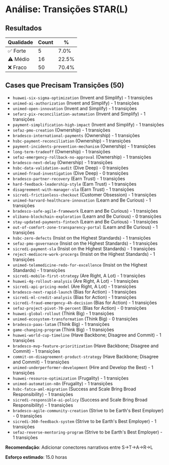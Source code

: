 # Análise: Transições STAR(L)

## Resultados

| Qualidade | Count | % |
|-----------|-------|---|
| ✅ Forte  | 5 | 7.0% |
| ⚠️ Médio  | 16 | 22.5% |
| ❌ Fraco  | 50 | 70.4% |

## Cases que Precisam Transições (50)

- `huawei-six-sigma-optimization` (Invent and Simplify) - 1 transições
- `unimed-ai-authorization` (Invent and Simplify) - 1 transições
- `unimed-open-innovation` (Invent and Simplify) - 1 transições
- `sefarz-pix-reconciliation-automation` (Invent and Simplify) - 1 transições
- `payment-simplification-high-impact` (Invent and Simplify) - 1 transições
- `sefaz-pmo-creation` (Ownership) - 1 transições
- `bradesco-international-payments` (Ownership) - 1 transições
- `hsbc-payment-reconciliation` (Ownership) - 1 transições
- `payment-incidents-prevention-mechanism` (Ownership) - 1 transições
- `long-term-tradeoff` (Ownership) - 1 transições
- `sefaz-emergency-rollback-no-approval` (Ownership) - 1 transições
- `bradesco-next-delay` (Ownership) - 1 transições
- `hsbc-data-validation-audit` (Dive Deep) - 0 transições
- `unimed-fraud-investigation` (Dive Deep) - 0 transições
- `bradesco-partner-recovery` (Earn Trust) - 1 transições
- `hard-feedback-leadership-style` (Earn Trust) - 1 transições
- `disagreement-with-manager-sla` (Earn Trust) - 1 transições
- `sicredi-frictionless-checkout` (Customer Obsession) - 1 transições
- `unimed-harvard-healthcare-innovation` (Learn and Be Curious) - 1 transições
- `bradesco-safe-agile-framework` (Learn and Be Curious) - 1 transições
- `olibano-blockchain-exploration` (Learn and Be Curious) - 0 transições
- `stay-updated-payments-fintech` (Learn and Be Curious) - 1 transições
- `out-of-comfort-zone-transparency-portal` (Learn and Be Curious) - 1 transições
- `hsbc-zero-defects` (Insist on the Highest Standards) - 1 transições
- `sefaz-pmo-governance` (Insist on the Highest Standards) - 1 transições
- `sicredi-payment-sla` (Insist on the Highest Standards) - 1 transições
- `reject-mediocre-work-procergs` (Insist on the Highest Standards) - 1 transições
- `unimed-telemedicine-redo-for-excellence` (Insist on the Highest Standards) - 1 transições
- `sicredi-mobile-first-strategy` (Are Right, A Lot) - 1 transições
- `huawei-4g-rollout-analysis` (Are Right, A Lot) - 1 transições
- `sicredi-api-pricing-model` (Are Right, A Lot) - 1 transições
- `bradesco-next-rapid-launch` (Bias for Action) - 1 transições
- `sicredi-ml-credit-analysis` (Bias for Action) - 1 transições
- `sicredi-fraud-emergency-4h-decision` (Bias for Action) - 1 transições
- `sefaz-project-pivot-70-percent` (Bias for Action) - 0 transições
- `huawei-global-rollout` (Think Big) - 1 transições
- `unimed-ecosystem-transformation` (Think Big) - 0 transições
- `bradesco-paas-latam` (Think Big) - 1 transições
- `game-changing-program` (Think Big) - 1 transições
- `huawei-world-cup-timeline` (Have Backbone; Disagree and Commit) - 1 transições
- `bradesco-mvp-feature-prioritization` (Have Backbone; Disagree and Commit) - 1 transições
- `commit-on-disagreement-product-strategy` (Have Backbone; Disagree and Commit) - 1 transições
- `unimed-underperformer-development` (Hire and Develop the Best) - 1 transições
- `huawei-resource-optimization` (Frugality) - 1 transições
- `unimed-automation-n8n` (Frugality) - 1 transições
- `hsbc-fatca-aml-migration` (Success and Scale Bring Broad Responsibility) - 1 transições
- `sicredi-responsible-ai-policy` (Success and Scale Bring Broad Responsibility) - 1 transições
- `bradesco-agile-community-creation` (Strive to be Earth's Best Employer) - 0 transições
- `sicredi-360-feedback-system` (Strive to be Earth's Best Employer) - 1 transições
- `sefaz-reverse-mentoring-program` (Strive to be Earth's Best Employer) - 1 transições

**Recomendação**: Adicionar conectores narrativos entre S→T→A→R→L

**Esforço estimado**: 15.0 horas

